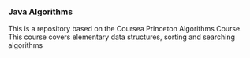 ### Java Algorithms

This is a repository based on the Coursea Princeton Algorithms Course. This course covers elementary data structures, sorting and searching algorithms 




